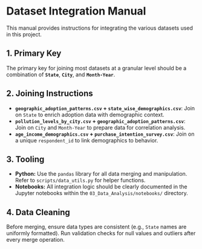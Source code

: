 # Dataset Integration Manual
This manual provides instructions for integrating the various datasets used in this project.

## 1. Primary Key
The primary key for joining most datasets at a granular level should be a combination of **`State`**, **`City`**, and **`Month-Year`**.

## 2. Joining Instructions
- **`geographic_adoption_patterns.csv` + `state_wise_demographics.csv`**: Join on `State` to enrich adoption data with demographic context.
- **`pollution_levels_by_city.csv` + `geographic_adoption_patterns.csv`**: Join on `City` and `Month-Year` to prepare data for correlation analysis.
- **`age_income_demographics.csv` + `purchase_intention_survey.csv`**: Join on a unique `respondent_id` to link demographics to behavior.

## 3. Tooling
- **Python:** Use the `pandas` library for all data merging and manipulation. Refer to `scripts/data_utils.py` for helper functions.
- **Notebooks:** All integration logic should be clearly documented in the Jupyter notebooks within the `03_Data_Analysis/notebooks/` directory.

## 4. Data Cleaning
Before merging, ensure data types are consistent (e.g., `State` names are uniformly formatted). Run validation checks for null values and outliers after every merge operation.